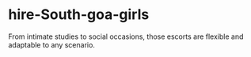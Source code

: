 # hire-South-goa-girls
From intimate studies to social occasions, those escorts are flexible and adaptable to any scenario.
